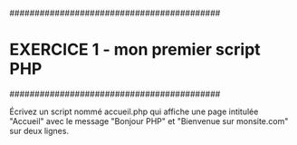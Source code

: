 ##########################################
#   EXERCICE 1 - mon premier script PHP  #
##########################################

Écrivez un script nommé accueil.php qui affiche une page intitulée "Accueil" avec le message "Bonjour PHP" et "Bienvenue sur monsite.com" sur deux lignes.